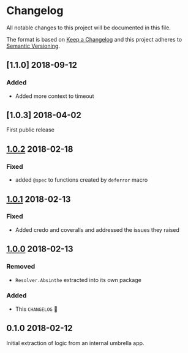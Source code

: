 # Changelog
All notable changes to this project will be documented in this file.

The format is based on [Keep a Changelog](http://keepachangelog.com/en/1.0.0/)
and this project adheres to [Semantic Versioning](http://semver.org/spec/v2.0.0.html).

## [1.1.0] 2018-09-12
### Added
- Added more context to timeout

## [1.0.3] 2018-04-02
First public release

## [1.0.2] 2018-02-18
### Fixed
- added `@spec` to functions created by `deferror` macro

## [1.0.1] 2018-02-13
### Fixed
- Added credo and coveralls and addressed the issues they raised

## [1.0.0] 2018-02-13
### Removed
- `Resolver.Absinthe` extracted into its own package

### Added
- This `CHANGELOG` 🎉

## **0.1.0** 2018-02-12
Initial extraction of logic from an internal umbrella app.

[1.0.2]: https://github.decisiv.net/PlatformServices/blunder/tree/1.0.2
[1.0.1]: https://github.decisiv.net/PlatformServices/blunder/tree/1.0.1
[1.0.0]: https://github.decisiv.net/PlatformServices/blunder/tree/1.0.0

